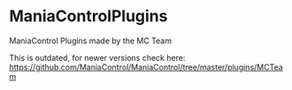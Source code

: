 ManiaControlPlugins
===================

ManiaControl Plugins made by the MC Team


This is outdated, for newer versions check here:
https://github.com/ManiaControl/ManiaControl/tree/master/plugins/MCTeam
